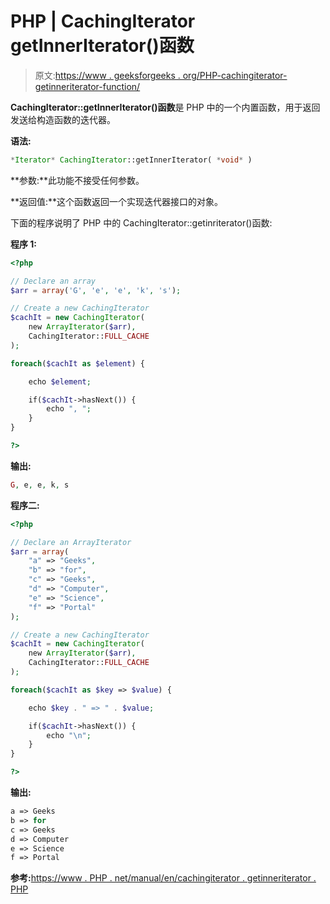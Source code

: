 # PHP | CachingIterator getInnerIterator()函数

> 原文:[https://www . geeksforgeeks . org/PHP-cachingiterator-getinneriterator-function/](https://www.geeksforgeeks.org/php-cachingiterator-getinneriterator-function/)

**CachingIterator::getInnerIterator()函数**是 PHP 中的一个内置函数，用于返回发送给构造函数的迭代器。

**语法:**

```php
*Iterator* CachingIterator::getInnerIterator( *void* )
```

**参数:**此功能不接受任何参数。

**返回值:**这个函数返回一个实现迭代器接口的对象。

下面的程序说明了 PHP 中的 CachingIterator::getinriterator()函数:

**程序 1:**

```php
<?php

// Declare an array
$arr = array('G', 'e', 'e', 'k', 's');

// Create a new CachingIterator
$cachIt = new CachingIterator(
    new ArrayIterator($arr), 
    CachingIterator::FULL_CACHE
);

foreach($cachIt as $element) {

    echo $element;

    if($cachIt->hasNext()) {
        echo ", ";
    }
}

?>
```

**输出:**

```php
G, e, e, k, s

```

**程序二:**

```php
<?php

// Declare an ArrayIterator
$arr = array(
    "a" => "Geeks",
    "b" => "for",
    "c" => "Geeks",
    "d" => "Computer",
    "e" => "Science",
    "f" => "Portal"
);

// Create a new CachingIterator
$cachIt = new CachingIterator(
    new ArrayIterator($arr), 
    CachingIterator::FULL_CACHE
);

foreach($cachIt as $key => $value) {

    echo $key . " => " . $value;

    if($cachIt->hasNext()) {
        echo "\n";
    }
}

?>
```

**输出:**

```php
a => Geeks
b => for
c => Geeks
d => Computer
e => Science
f => Portal

```

**参考:**[https://www . PHP . net/manual/en/cachingiterator . getinneriterator . PHP](https://www.php.net/manual/en/cachingiterator.getinneriterator.php)